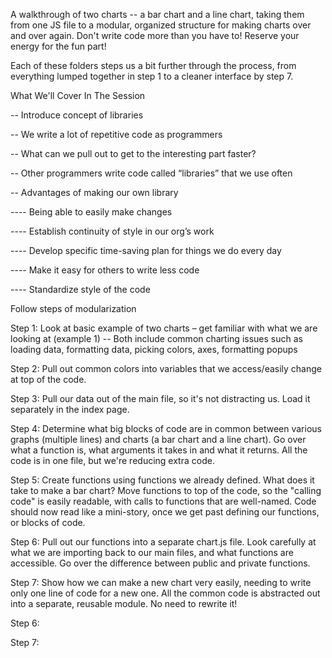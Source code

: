 A walkthrough of two charts -- a bar chart and a line chart, taking them from one JS file to a modular, organized structure for making charts over and over again. Don't write code more than you have to! Reserve your energy for the fun part!

Each of these folders steps us a bit further through the process, from everything lumped together in step 1 to a cleaner interface by step 7.

What We'll Cover In The Session

-- Introduce concept of libraries

-- We write a lot of repetitive code as programmers

-- What can we pull out to get to the interesting part faster?

-- Other programmers write code called “libraries” that we use often

-- Advantages of making our own library

---- Being able to easily make changes

---- Establish continuity of style in our org’s work

---- Develop specific time-saving plan for things we do every day

---- Make it easy for others to write less code

---- Standardize style of the code

Follow steps of modularization

Step 1: Look at basic example of two charts – get familiar with what we are looking at (example 1)
-- Both include common charting issues such as loading data, formatting data, picking colors, axes, formatting popups

Step 2: Pull out common colors into variables that we access/easily change at top of the code.

Step 3: Pull our data out of the main file, so it's not distracting us. Load it separately in the index page.

Step 4: Determine what big blocks of code are in common between various graphs (multiple lines) and charts (a bar chart and a line chart). Go over what a function is, what arguments it takes in and what it returns. All the code is in one file, but we're reducing extra code.

Step 5: Create functions using functions we already defined. What does it take to make a bar chart? Move functions to top of the code, so the "calling code" is easily readable, with calls to functions that are well-named. Code should now read like a mini-story, once we get past defining our functions, or blocks of code.

Step 6: Pull out our functions into a separate chart.js file. Look carefully at what we are importing back to our main files, and what functions are accessible. Go over the difference between public and private functions.

Step 7: Show how we can make a new chart very easily, needing to write only one line of code for a new one. All the common code is abstracted out into a separate, reusable module. No need to rewrite it!

Step 6:

Step 7:

